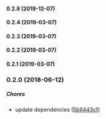 #### 0.2.8 (2019-12-07)

#### 0.2.4 (2019-03-07)

#### 0.2.3 (2019-03-07)

#### 0.2.2 (2019-03-07)

#### 0.2.1 (2019-03-07)

### 0.2.0 (2018-06-12)

##### Chores

*  update dependencies ([5b9443cf](https://github.com/fatihky/swagger-viewer/commit/5b9443cffcafe272e66849ee5ae6670ceb53a377))


